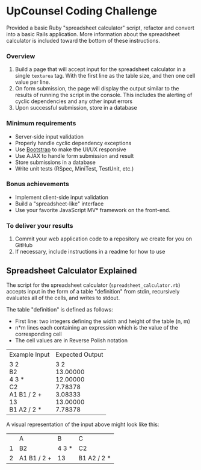 # UpCounsel Coding Challenge

Provided a basic Ruby "spreadsheet calculator" script, refactor and convert into a basic Rails application. More information about the spreadsheet calculator is included toward the bottom of these instructions.

### Overview

1. Build a page that will accept input for the spreadsheet calculator in a single `textarea` tag. With the first line as the table size, and then one cell value per line.
2. On form submission, the page will display the output similar to the results of running the script in the console. This includes the alerting of cyclic dependencies and any other input errors
3. Upon successful submission, store in a database

### Minimum requirements

* Server-side input validation
* Properly handle cyclic dependency exceptions
* Use [Bootstrap](http://getbootstrap.com/) to make the UI/UX responsive
* Use AJAX to handle form submission and result
* Store submissions in a database
* Write unit tests (RSpec, MiniTest, TestUnit, etc.)

### Bonus achievements

* Implement client-side input validation
* Build a "spreadsheet-like" interface
* Use your favorite JavaScript MV\* framework on the front-end.

### To deliver your results

1. Commit your web application code to a repository we create for you on GitHub
2. If necessary, include instructions in a readme for how to use

## Spreadsheet Calculator Explained

The script for the spreadsheet calculator (`spreadsheet_calculator.rb`) accepts input in the form of a table "definition" from stdin, recursively evaluates all of the cells, and writes to stdout.

The table "definition" is defined as follows:

* First line: two integers defining the width and height of the table (n, m)
* n*m lines each containing an expression which is the value of the corresponding cell
* The cell values are in Reverse Polish notation

<table>
  <tr>
    <td>Example Input</td>
    <td>Expected Output</td>
  </tr>
  <tr>
    <td>
      3 2<br>
      B2<br>
      4 3 &ast;<br>
      C2<br>
      A1 B1 / 2 +<br>
      13<br>
      B1 A2 / 2 &ast;
    </td>
    <td>
      3 2<br>
      13.00000<br>
      12.00000<br>
      7.78378<br>
      3.08333<br>
      13.00000<br>
      7.78378
    </td>
  </tr>
</table>


A visual representation of the input above might look like this:

<table>
  <tr>
    <td></td>
    <td>A</td>
    <td>B</td>
    <td>C</td>
  </tr>
  <tr>
    <td>1</td>
    <td>B2</td>
    <td>4 3 &ast;</td>
    <td>C2</td>
  </tr>
  <tr>
    <td>2</td>
    <td>A1 B1 / 2 +</td>
    <td>13</td>
    <td>B1 A2 / 2 &ast;</td>
  </tr>
</table>
